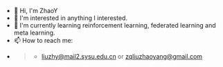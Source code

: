 - 👋 Hi, I'm ZhaoY
- 👀 I'm interested in anything I interested.
- 🌱 I'm currently learning reinforcement learning, federated learning and meta learning.
- 📫 How to reach me: 
- > * liuzhy@mail2.sysu.edu.cn or zqliuzhaoyang@gmail.com

<!---
AnnLIU15/AnnLIU15 is a ✨ special ✨ repository because its `README.md` (this file) appears on your GitHub profile.
You can click the Preview link to take a look at your changes.
--->
